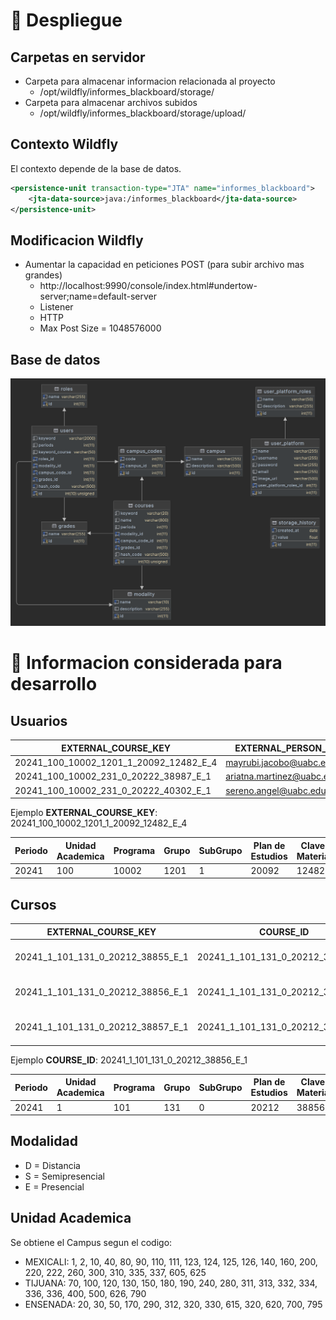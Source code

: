 # 🚀 Despliegue
## Carpetas en servidor
- Carpeta para almacenar informacion relacionada al proyecto
  - /opt/wildfly/informes_blackboard/storage/
- Carpeta para almacenar archivos subidos
  - /opt/wildfly/informes_blackboard/storage/upload/

## Contexto Wildfly
El contexto depende de la base de datos.
```xml
<persistence-unit transaction-type="JTA" name="informes_blackboard">
    <jta-data-source>java:/informes_blackboard</jta-data-source>
</persistence-unit>
```

## Modificacion Wildfly
- Aumentar la capacidad en peticiones POST (para subir archivo mas grandes)
  - http://localhost:9990/console/index.html#undertow-server;name=default-server
  - Listener 
  - HTTP 
  - Max Post Size = 1048576000

## Base de datos
![database_v2.png](development/database/database_v2.png)

# 📕 Informacion considerada para desarrollo
## Usuarios 

| EXTERNAL_COURSE_KEY                    | EXTERNAL_PERSON_KEY          | ROLE    | AVAILABLE_IND |
|----------------------------------------|------------------------------|---------|---------------|
| 20241_100_10002_1201_1_20092_12482_E_4 | mayrubi.jacobo@uabc.edu.mx   | student | Y             |
| 20241_100_10002_231_0_20222_38987_E_1  | ariatna.martinez@uabc.edu.mx | student | Y             |             
| 20241_100_10002_231_0_20222_40302_E_1  | sereno.angel@uabc.edu.mx     | student | Y             |             

Ejemplo **EXTERNAL_COURSE_KEY**: 20241_100_10002_1201_1_20092_12482_E_4

| Periodo | Unidad Academica | Programa | Grupo | SubGrupo | Plan de Estudios | Clave Materia | Modalidad | Tipo Hora |
|---------|------------------|----------|-------|----------|------------------|---------------|-----------|-----------|
| 20241   | 100              | 10002    | 1201  | 1        | 20092            | 12482         | E         | 4         |

## Cursos

| EXTERNAL_COURSE_KEY               | COURSE_ID                         | COURSE_NAME                        | AVAILABLE_IND | CATALOG_IND | TEMPLATE_COURSE_KEY |
|-----------------------------------|-----------------------------------|------------------------------------|---------------|-------------|---------------------|
| 20241_1_101_131_0_20212_38855_E_1 | 20241_1_101_131_0_20212_38855_E_1 | Diseño Arquitectónico I(131)       | N             | Y           | BASE_20202          |                                                                                 
| 20241_1_101_131_0_20212_38856_E_1 | 20241_1_101_131_0_20212_38856_E_1 | Teoría de la Arquitectura I(131)   | N             | Y           | BASE_20202          |                                                                                  
| 20241_1_101_131_0_20212_38857_E_1 | 20241_1_101_131_0_20212_38857_E_1 | Historia de la Arquitectura I(131) | N             | Y           | BASE_20202          |

Ejemplo **COURSE_ID**: 20241_1_101_131_0_20212_38856_E_1

| Periodo | Unidad Academica | Programa | Grupo | SubGrupo | Plan de Estudios | Clave Materia | Modalidad | Tipo Hora |
|---------|------------------|----------|-------|----------|------------------|---------------|-----------|-----------|
| 20241   | 1                | 101      | 131   | 0        | 20212            | 38856         | E         | 1         |

## Modalidad
- D = Distancia
- S = Semipresencial
- E = Presencial

## Unidad Academica
Se obtiene el Campus segun el codigo:
- MEXICALI: 1, 2, 10, 40, 80, 90, 110, 111, 123, 124, 125, 126, 140, 160, 200, 220, 222, 260, 300, 310, 335, 337, 605, 625
- TIJUANA: 70, 100, 120, 130, 150, 180, 190, 240, 280, 311, 313, 332, 334, 336, 336, 400, 500, 626, 790
- ENSENADA: 20, 30, 50, 170, 290, 312, 320, 330, 615, 320, 620, 700, 795
